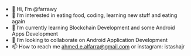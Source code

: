 - 👋 Hi, I’m @farrawy 
- 👀 I’m interested in eating food, coding, learning new stuff and eating again
- 🌱 I’m currently learning Blockchain Development and some Android Apps Development
- 💞️ I’m looking to collaborate on Android Application Development 
- 📫 How to reach me ahmed.e.alfarra@gmail.com or instagram: istashajr

<!---
farrawy/farrawy is a ✨ special ✨ repository because its `README.md` (this file) appears on your GitHub profile.
You can click the Preview link to take a look at your changes.
--->
